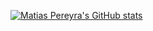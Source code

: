 [![Matias Pereyra's GitHub stats](https://github-readme-stats.vercel.app/api?username=pereyra-m)](https://github.com/anuraghazra/github-readme-stats)

<!--
**pereyra-m/pereyra-m** is a ✨ _special_ ✨ repository because its `README.md` (this file) appears on your GitHub profile.

Here are some ideas to get you started:

- 🔭 I’m currently working on ...
- 🌱 I’m currently learning ...
- 👯 I’m looking to collaborate on ...
- 🤔 I’m looking for help with ...
- 💬 Ask me about ...
- 📫 How to reach me: ...
- 😄 Pronouns: ...
- ⚡ Fun fact: ...
-->
